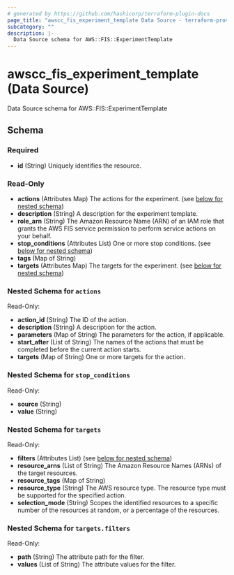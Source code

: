 ```yaml
---
# generated by https://github.com/hashicorp/terraform-plugin-docs
page_title: "awscc_fis_experiment_template Data Source - terraform-provider-awscc"
subcategory: ""
description: |-
  Data Source schema for AWS::FIS::ExperimentTemplate
---
```


# awscc_fis_experiment_template (Data Source)

Data Source schema for AWS::FIS::ExperimentTemplate



<!-- schema generated by tfplugindocs -->
## Schema

### Required

- **id** (String) Uniquely identifies the resource.

### Read-Only

- **actions** (Attributes Map) The actions for the experiment. (see [below for nested schema](#nestedatt--actions))
- **description** (String) A description for the experiment template.
- **role_arn** (String) The Amazon Resource Name (ARN) of an IAM role that grants the AWS FIS service permission to perform service actions on your behalf.
- **stop_conditions** (Attributes List) One or more stop conditions. (see [below for nested schema](#nestedatt--stop_conditions))
- **tags** (Map of String)
- **targets** (Attributes Map) The targets for the experiment. (see [below for nested schema](#nestedatt--targets))

<a id="nestedatt--actions"></a>
### Nested Schema for `actions`

Read-Only:

- **action_id** (String) The ID of the action.
- **description** (String) A description for the action.
- **parameters** (Map of String) The parameters for the action, if applicable.
- **start_after** (List of String) The names of the actions that must be completed before the current action starts.
- **targets** (Map of String) One or more targets for the action.


<a id="nestedatt--stop_conditions"></a>
### Nested Schema for `stop_conditions`

Read-Only:

- **source** (String)
- **value** (String)


<a id="nestedatt--targets"></a>
### Nested Schema for `targets`

Read-Only:

- **filters** (Attributes List) (see [below for nested schema](#nestedatt--targets--filters))
- **resource_arns** (List of String) The Amazon Resource Names (ARNs) of the target resources.
- **resource_tags** (Map of String)
- **resource_type** (String) The AWS resource type. The resource type must be supported for the specified action.
- **selection_mode** (String) Scopes the identified resources to a specific number of the resources at random, or a percentage of the resources.

<a id="nestedatt--targets--filters"></a>
### Nested Schema for `targets.filters`

Read-Only:

- **path** (String) The attribute path for the filter.
- **values** (List of String) The attribute values for the filter.


